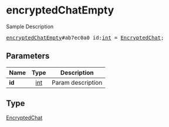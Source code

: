 # encryptedChatEmpty

Sample Description

<pre>
<a href="../constructor/encryptedChatEmpty.md">encryptedChatEmpty</a>#ab7ec0a0 id:<a href="../type/int.md">int</a> = <a href="../type/EncryptedChat.md">EncryptedChat</a>;</pre>
## Parameters

| Name | Type | Description |
|------|:----:|-------------|
| **id** | <a href="../type/int.md">int</a> | Param description |

## Type

<a href="../type/EncryptedChat.md">EncryptedChat</a>
